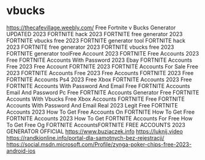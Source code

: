 # vbucks
https://thecafevillage.weebly.com/
Free Fortnite v Bucks Generator UPDATED 2023
FORTNITE hack 2023
FORTNITE free generator 2023
FORTNITE vbucks free 2023
FORTNITE generator tool
FORTNITE hack 2023
FORTNITE free generator 2023
FORTNITE vbucks free 2023
FORTNITE generator toolFree Account 2023
FORTNITE Free Accounts 2023
Free FORTNITE Accounts With Password 2023
Ebay FORTNITE Accounts Free 2023
Free Account FORTNITE 2023
FORTNITE Accounts For Sale Free 2023
FORTNITE Accounts Free 2023
Free Accounts FORTNITE 2023
Free FORTNITE Accounts Ps4 2023
Free Xbox FORTNITE Accounts 2023
Free FORTNITE Accounts With Password And Email
Free FORTNITE Accounts Email And Password Pc
Free FORTNITE Accounts Generator
Free FORTNITE Accounts With Vbucks
Free Xbox Accounts FORTNITE
Free FORTNITE Accounts With Password And Email Real 2023
Legit Free FORTNITE Accounts 2023
How To Get Free Accounts On FORTNITE
How To Get Free FORTNITE Accounts 2023
How To Get FORTNITE Accounts For Free
How To Get Free Og FORTNITE Accounts​
FORTNITE FREE ACCOUNTS 2023 GENERATOR OFFICIAL
https://www.buziaczek.info
https://luknij.video
https://randkionline.info/portal-dla-samotnych-bez-rejestracji/
https://social.msdn.microsoft.com/Profile/zynga-poker-chips-free-2023-android-ios
